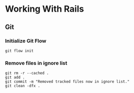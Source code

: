 # Working With Rails

## Git
### Initialize Git Flow

    git flow init

### Remove files in ignore list

    git rm -r --cached .
    git add .
    git commit -m "Removed tracked files now in ignore list."
    git clean -dfx .

